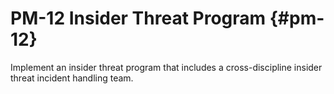 # PM-12 Insider Threat Program {#pm-12}

Implement an insider threat program that includes a cross-discipline insider threat incident handling team.

